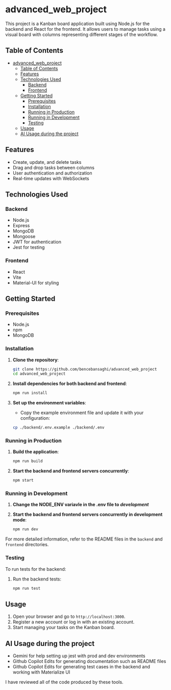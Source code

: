 # advanced_web_project

This project is a Kanban board application built using Node.js for the backend and React for the frontend. It allows users to manage tasks using a visual board with columns representing different stages of the workflow.

## Table of Contents
- [advanced\_web\_project](#advanced_web_project)
  - [Table of Contents](#table-of-contents)
  - [Features](#features)
  - [Technologies Used](#technologies-used)
    - [Backend](#backend)
    - [Frontend](#frontend)
  - [Getting Started](#getting-started)
    - [Prerequisites](#prerequisites)
    - [Installation](#installation)
    - [Running in Production](#running-in-production)
    - [Running in Development](#running-in-development)
    - [Testing](#testing)
  - [Usage](#usage)
  - [AI Usage during the project](#ai-usage-during-the-project)

## Features

- Create, update, and delete tasks
- Drag and drop tasks between columns
- User authentication and authorization
- Real-time updates with WebSockets

## Technologies Used

### Backend
- Node.js
- Express
- MongoDB
- Mongoose
- JWT for authentication
- Jest for testing

### Frontend
- React
- Vite
- Material-UI for styling

## Getting Started

### Prerequisites
- Node.js
- npm
- MongoDB

### Installation

1. **Clone the repository**:
    ```sh
    git clone https://github.com/bencebansaghi/advanced_web_project
    cd advanced_web_project
    ```

2. **Install dependencies for both backend and frontend**:
    ```sh
    npm run install
    ```

3. **Set up the environment variables**:
    - Copy the example environment file and update it with your configuration:
    ```sh
    cp ./backend/.env.example ./backend/.env
    ```

### Running in Production

1. **Build the application**:
    ```sh
    npm run build
    ```

2. **Start the backend and frontend servers concurrently**:
    ```sh
    npm start
    ```

### Running in Development

1. **Change the NODE_ENV variavle in the .env file to _development_**

2. **Start the backend and frontend servers concurrently in development mode**:
    ```sh
    npm run dev
    ```

For more detailed information, refer to the README files in the `backend` and `frontend` directories.

### Testing

To run tests for the backend:

1. Run the backend tests:
    ```sh
    npm run test
    ```

## Usage

1. Open your browser and go to `http://localhost:3000`.
2. Register a new account or log in with an existing account.
3. Start managing your tasks on the Kanban board.

## AI Usage during the project

- Gemini for help setting up jest with prod and dev environments
- Github Copilot Edits for generating documentation such as README files 
- Github Copilot Edits for generating test cases in the backend and working with Materialize UI

I have reviewed all of the code produced by these tools.